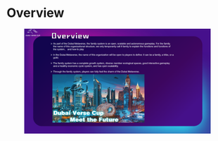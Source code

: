 # Overview

<figure><img src="../.gitbook/assets/page11 (2).png" alt=""><figcaption></figcaption></figure>
